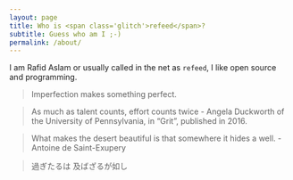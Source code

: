 ```yaml
---
layout: page
title: Who is <span class='glitch'>refeed</span>?
subtitle: Guess who am I ;-)
permalink: /about/
---
```


I am Rafid Aslam or usually called in the net as `refeed`, I like open source
and programming.

> Imperfection makes something perfect.

> As much as talent counts, effort counts twice
\- Angela Duckworth of the University of Pennsylvania, in “Grit”, published in 2016.

> What makes the desert beautiful is that somewhere it hides a well.
\- Antoine de Saint-Exupery

> 過ぎたるは 及ばざるが如し
